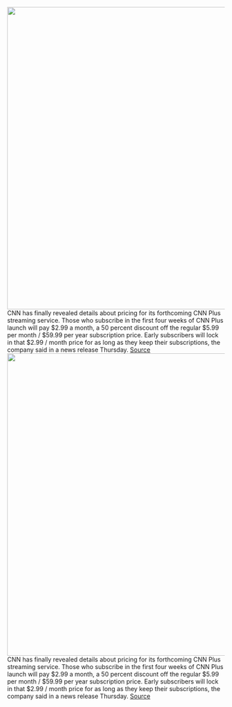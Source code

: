 <img src='https://cdn.vox-cdn.com/thumbor/uzpIwqTCoIMbqOcjP6Q2IZCfZFc=/0x0:640x360/1200x800/filters:focal(269x129:371x231)/cdn.vox-cdn.com/uploads/chorus_image/image/70574179/cnn_plus_3d_whiteplus_redbg_pr_email_logo_640x360.0.jpg' width='700px' /><br/>
CNN has finally revealed details about pricing for its forthcoming CNN Plus streaming service. Those who subscribe in the first four weeks of CNN Plus launch will pay $2.99 a month, a 50 percent discount off the regular $5.99 per month / $59.99 per year subscription price. Early subscribers will lock in that $2.99 / month price for as long as they keep their subscriptions, the company said in a news release Thursday.
<a href='https://www.theverge.com/2022/3/3/22959764/cnn-plus-streaming-price'> Source <a/><img src='https://cdn.vox-cdn.com/thumbor/uzpIwqTCoIMbqOcjP6Q2IZCfZFc=/0x0:640x360/1200x800/filters:focal(269x129:371x231)/cdn.vox-cdn.com/uploads/chorus_image/image/70574179/cnn_plus_3d_whiteplus_redbg_pr_email_logo_640x360.0.jpg' width='700px' /><br/>
CNN has finally revealed details about pricing for its forthcoming CNN Plus streaming service. Those who subscribe in the first four weeks of CNN Plus launch will pay $2.99 a month, a 50 percent discount off the regular $5.99 per month / $59.99 per year subscription price. Early subscribers will lock in that $2.99 / month price for as long as they keep their subscriptions, the company said in a news release Thursday.
<a href='https://www.theverge.com/2022/3/3/22959764/cnn-plus-streaming-price'> Source <a/>